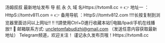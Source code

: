 汤姆叔叔 最新地址发布
导 航 永 久 域 名Https://tvtom8.cc
⭐️ 👉 地址一 ：HttpS://tomtv811.com
⭐️ 👉 备用导航 ：HttpS://tomtv812.com
‼️‼️长按复制到浏览器里面访问以上网址‼️ ‼️
‼️請使用Ctrl+D進行收藏本站!|电脑/Ipad/手机在线播放‼️
📧 邮箱联系方式: uncletomfabudizhi@gmail.com （发送任意内容获取最新地址）
Telegram频道，欢迎关注！
谨记永久发布页哦！Https://tvtom8.cc
